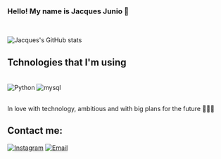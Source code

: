 ### Hello! My name is Jacques Junio 👋
<br/> 

![Jacques's GitHub stats](https://github-readme-stats.vercel.app/api?username=Jacques-Drumond&theme=dracula&show_icons=true)

## Tchnologies that I'm using 
<div style="display: inline_block"><br/>
    <img align="center" alt="Python" src="https://img.shields.io/badge/Python-14354C?style=for-the-badge&logo=python&logoColor=white"/>
    <img align="center" alt="mysql" src="https://img.shields.io/badge/MySQL-00000F?style=for-the-badge&logo=mysql&logoColor=white"/>
<div/><br/>

In love with technology, ambitious and with big plans for the future 👨‍💻🚀

## Contact me: 
[![Instagram](https://img.shields.io/badge/Instagram-E4405F?style=for-the-badge&logo=instagram&logoColor=white
)](https://www.instagram.com/jakiss.js/)
[![Email](https://img.shields.io/badge/Microsoft_Outlook-0078D4?style=for-the-badge&logo=microsoft-outlook&logoColor=white
)](mailto:jacques.junio@hotmail.com)
